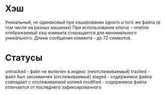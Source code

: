 # Хэш 

Уникальный, но одинаковый при хэшировании одного и того же файла (в том числе на разных машинах)
При использовании ключа --oneline отображаемый хэш коммита сокращается для минимального уникального.
Длина сообщения коммита - до 72 символов.

# Статусы
untracked - файл не включен в индекс (неотслеживаемый)
tracked - файл был закоммичен (отслеживаемый)
staged - содержимое файла совпадает с отслеживаемой копией
modified - содержимое файла отличается от последнего зафиксированного
